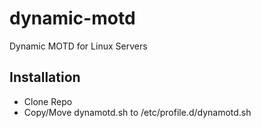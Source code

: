 # dynamic-motd
Dynamic MOTD for Linux Servers

## Installation
- Clone Repo
- Copy/Move dynamotd.sh to /etc/profile.d/dynamotd.sh

